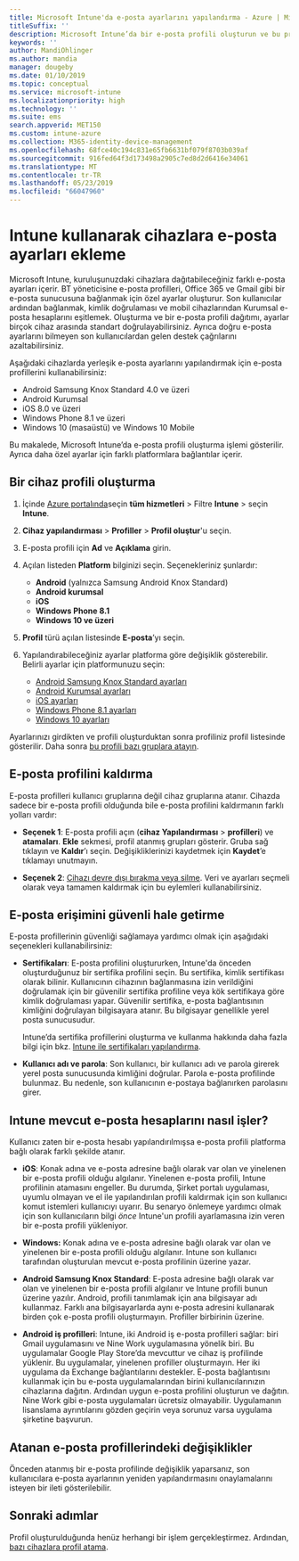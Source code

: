 ```yaml
---
title: Microsoft Intune'da e-posta ayarlarını yapılandırma - Azure | Microsoft Docs
titleSuffix: ''
description: Microsoft Intune’da bir e-posta profili oluşturun ve bu profili Android Kurumsal, iOS ve Windows cihazlarına dağıtın. Yönettiğiniz cihazlarda şirket e-postasına bağlanmak için bir e-posta sunucusu ve kimlik doğrulama yönteminin de dahil olduğu yaygın e-posta ayarlarını yapılandırmak için e-posta profilini kullanın.
keywords: ''
author: MandiOhlinger
ms.author: mandia
manager: dougeby
ms.date: 01/10/2019
ms.topic: conceptual
ms.service: microsoft-intune
ms.localizationpriority: high
ms.technology: ''
ms.suite: ems
search.appverid: MET150
ms.custom: intune-azure
ms.collection: M365-identity-device-management
ms.openlocfilehash: 68fce40c194c831e65fb6631bf079f8703b039af
ms.sourcegitcommit: 916fed64f3d173498a2905c7ed8d2d6416e34061
ms.translationtype: MT
ms.contentlocale: tr-TR
ms.lasthandoff: 05/23/2019
ms.locfileid: "66047960"
---
```

# <a name="add-email-settings-to-devices-using-intune"></a>Intune kullanarak cihazlara e-posta ayarları ekleme

Microsoft Intune, kuruluşunuzdaki cihazlara dağıtabileceğiniz farklı e-posta ayarları içerir. BT yöneticisine e-posta profilleri, Office 365 ve Gmail gibi bir e-posta sunucusuna bağlanmak için özel ayarlar oluşturur. Son kullanıcılar ardından bağlanmak, kimlik doğrulaması ve mobil cihazlarından Kurumsal e-posta hesaplarını eşitlemek. Oluşturma ve bir e-posta profili dağıtımı, ayarlar birçok cihaz arasında standart doğrulayabilirsiniz. Ayrıca doğru e-posta ayarlarını bilmeyen son kullanıcılardan gelen destek çağrılarını azaltabilirsiniz.

Aşağıdaki cihazlarda yerleşik e-posta ayarlarını yapılandırmak için e-posta profillerini kullanabilirsiniz:

- Android Samsung Knox Standard 4.0 ve üzeri
- Android Kurumsal
- iOS 8.0 ve üzeri
- Windows Phone 8.1 ve üzeri
- Windows 10 (masaüstü) ve Windows 10 Mobile

Bu makalede, Microsoft Intune’da e-posta profili oluşturma işlemi gösterilir. Ayrıca daha özel ayarlar için farklı platformlara bağlantılar içerir.

## <a name="create-a-device-profile"></a>Bir cihaz profili oluşturma

1. İçinde [Azure portalında](https://portal.azure.com)seçin **tüm hizmetleri** > Filtre **Intune** > seçin **Intune**.
2. **Cihaz yapılandırması** > **Profiller** > **Profil oluştur**'u seçin.
3. E-posta profili için **Ad** ve **Açıklama** girin.
4. Açılan listeden **Platform** bilginizi seçin. Seçenekleriniz şunlardır:

    - **Android** (yalnızca Samsung Android Knox Standard)
    - **Android kurumsal**
    - **iOS**
    - **Windows Phone 8.1**
    - **Windows 10 ve üzeri**

5. **Profil** türü açılan listesinde **E-posta**’yı seçin.
6. Yapılandırabileceğiniz ayarlar platforma göre değişiklik gösterebilir. Belirli ayarlar için platformunuzu seçin:

    - [Android Samsung Knox Standard ayarları](email-settings-android.md)
    - [Android Kurumsal ayarları](email-settings-android-enterprise.md)
    - [iOS ayarları](email-settings-ios.md)
    - [Windows Phone 8.1 ayarları](email-settings-windows-phone-8-1.md)
    - [Windows 10 ayarları](email-settings-windows-10.md)

Ayarlarınızı girdikten ve profili oluşturduktan sonra profiliniz profil listesinde gösterilir. Daha sonra [bu profili bazı gruplara atayın](device-profile-assign.md).

## <a name="remove-an-email-profile"></a>E-posta profilini kaldırma

E-posta profilleri kullanıcı gruplarına değil cihaz gruplarına atanır. Cihazda sadece bir e-posta profili olduğunda bile e-posta profilini kaldırmanın farklı yolları vardır:

- **Seçenek 1**: E-posta profili açın (**cihaz Yapılandırması** > **profilleri**) ve **atamaları**. **Ekle** sekmesi, profil atanmış grupları gösterir. Gruba sağ tıklayın ve **Kaldır**’ı seçin. Değişikliklerinizi kaydetmek için **Kaydet**’e tıklamayı unutmayın.

- **Seçenek 2**: [Cihazı devre dışı bırakma veya silme](devices-wipe.md). Veri ve ayarları seçmeli olarak veya tamamen kaldırmak için bu eylemleri kullanabilirsiniz.

## <a name="secure-email-access"></a>E-posta erişimini güvenli hale getirme

E-posta profillerinin güvenliği sağlamaya yardımcı olmak için aşağıdaki seçenekleri kullanabilirsiniz:

- **Sertifikaları**: E-posta profilini oluştururken, Intune'da önceden oluşturduğunuz bir sertifika profilini seçin. Bu sertifika, kimlik sertifikası olarak bilinir. Kullanıcının cihazının bağlanmasına izin verildiğini doğrulamak için bir güvenilir sertifika profiline veya kök sertifikaya göre kimlik doğrulaması yapar. Güvenilir sertifika, e-posta bağlantısının kimliğini doğrulayan bilgisayara atanır. Bu bilgisayar genellikle yerel posta sunucusudur.

  Intune’da sertifika profillerini oluşturma ve kullanma hakkında daha fazla bilgi için bkz. [Intune ile sertifikaları yapılandırma](certificates-configure.md).

- **Kullanıcı adı ve parola**: Son kullanıcı, bir kullanıcı adı ve parola girerek yerel posta sunucusunda kimliğini doğrular. Parola e-posta profilinde bulunmaz. Bu nedenle, son kullanıcının e-postaya bağlanırken parolasını girer.

## <a name="how-intune-handles-existing-email-accounts"></a>Intune mevcut e-posta hesaplarını nasıl işler?

Kullanıcı zaten bir e-posta hesabı yapılandırılmışsa e-posta profili platforma bağlı olarak farklı şekilde atanır.

- **iOS**: Konak adına ve e-posta adresine bağlı olarak var olan ve yinelenen bir e-posta profili olduğu algılanır. Yinelenen e-posta profili, Intune profilinin atamasını engeller. Bu durumda, Şirket portalı uygulaması, uyumlu olmayan ve el ile yapılandırılan profili kaldırmak için son kullanıcı komut istemleri kullanıcıyı uyarır. Bu senaryo önlemeye yardımcı olmak için son kullanıcıların bilgi *önce* Intune'un profili ayarlamasına izin veren bir e-posta profili yükleniyor.

- **Windows:** Konak adına ve e-posta adresine bağlı olarak var olan ve yinelenen bir e-posta profili olduğu algılanır. Intune son kullanıcı tarafından oluşturulan mevcut e-posta profilinin üzerine yazar.

- **Android Samsung Knox Standard**: E-posta adresine bağlı olarak var olan ve yinelenen bir e-posta profili algılanır ve Intune profili bunun üzerine yazılır. Android, profili tanımlamak için ana bilgisayar adı kullanmaz. Farklı ana bilgisayarlarda aynı e-posta adresini kullanarak birden çok e-posta profili oluşturmayın. Profiller birbirinin üzerine.

- **Android iş profilleri**: Intune, iki Android iş e-posta profilleri sağlar: biri Gmail uygulamasını ve Nine Work uygulamasına yönelik biri. Bu uygulamalar Google Play Store’da mevcuttur ve cihaz iş profilinde yüklenir. Bu uygulamalar, yinelenen profiller oluşturmayın. Her iki uygulama da Exchange bağlantılarını destekler. E-posta bağlantısını kullanmak için bu e-posta uygulamalarından birini kullanıcılarınızın cihazlarına dağıtın. Ardından uygun e-posta profilini oluşturun ve dağıtın. Nine Work gibi e-posta uygulamaları ücretsiz olmayabilir. Uygulamanın lisanslama ayrıntılarını gözden geçirin veya sorunuz varsa uygulama şirketine başvurun.

## <a name="changes-to-assigned-email-profiles"></a>Atanan e-posta profillerindeki değişiklikler

Önceden atanmış bir e-posta profilinde değişiklik yaparsanız, son kullanıcılara e-posta ayarlarının yeniden yapılandırmasını onaylamalarını isteyen bir ileti gösterilebilir.

## <a name="next-steps"></a>Sonraki adımlar

Profil oluşturulduğunda henüz herhangi bir işlem gerçekleştirmez. Ardından, [bazı cihazlara profil atama](device-profile-assign.md).
